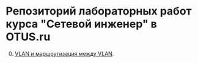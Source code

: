# Репозиторий лабораторных работ курса "Сетевой инженер" в OTUS.ru
0. [VLAN и маршрутизация между VLAN](lab00/).
